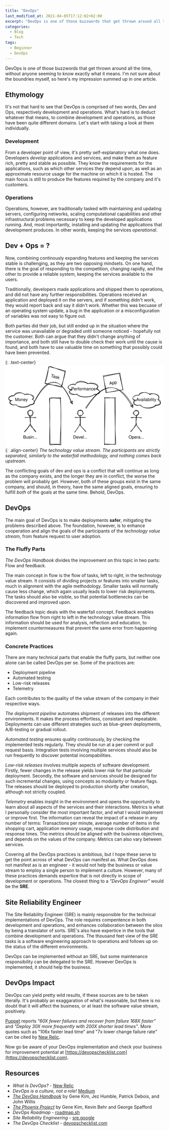 ```yaml
---
title: "DevOps"
last_modified_at: 2021-04-05T17:12:02+02:00
excerpt: "DevOps is one of those buzzwords that get thrown around all the time, without anyone seeming to know exactly what it means"
categories:
  - Blog
  - Tech
tags:
  - Beginner
  - DevOps
---
```


DevOps is one of those buzzwords that get thrown around all the time, without anyone seeming to know exactly what it means.
I'm not sure about the boundries myself, so here's my impression summed up in one article.

## Ethymology

It's not that hard to see that DevOps is comprised of two words, Dev and Ops, respectively development and operations.
What's hard is to deduct whatever that means, to combine development and operations, as those have been quite different domains.
Let's start with taking a look at them individually.

### Development

From a developer point of view, it's pretty self-explanatory what one does.
Developers *develop* applications and services, and make them as feature rich, pretty and stable as possible.
They know the requirements for the applications, such as which other services they depend upon, as well as an approximate resource usage for the machine on which it is hosted.
The main focus is still to produce the features required by the company and it's customers.

### Operations

Operations, however, are traditionally tasked with maintaining and updating servers, configuring networks, scaling computational capabilities and other infrastructural problems necessary to keep the developed applications running.
And, most importantly, installing and updating the applications that development produces.
In other words, keeping the services *operational*.


## Dev + Ops = ?

Now, combining continously expanding features and keeping the services stable is challenging, as they are two opposing mindsets.
On one hand, there is the goal of responding to the competition, changing rapidly, and the other to provide a reliable system, keeping the services available to the users.

Traditionally, developers made applications and shipped them to operations, and did not have any further responsibilities.
Operations received an application and deployed it on the servers, and if something didn't work, they would report back and say it didn't work.
Whether this was becuase of an operating system update, a bug in the application or a misconfiguration of variables was not easy to figure out.

Both parties did their job, but still ended up in the situation where the service was unavailable or degraded until someone noticed - hopefully not the customer.
Both can argue that they didn't change anything of importance, and both still have to double check their work until the cause is found, and both have to use valuable time on something that possibly could have been prevented.

{: .text-center}
![Figure](/assets/posts/devops/silos.svg){: .align-center}
*The technology value stream. The participants are strictly separated, similarly to the waterfall methodology, and nothing comes back upstream.*

The conflicting goals of dev and ops is a conflict that will continue as long as the company exists, and the longer they are in conflict, the worse the problem will probably get.
However, both of these groups exist in the same company, and should, in theory, have the same aligned goals, ensuring to fulfill *both* of the goals at the same time.
Behold, DevOps.


## DevOps

The main goal of DevOps is to make deployments **safer**, mitigating the problems described above.
The foundation, however, is to enhance cooperation and align the goals of the participants of the *technology value stream*, from feature request to user adoption.

### The Fluffy Parts

*The DevOps Handbook* divides the improvement on this topic in two parts: Flow and feedback.

The main concept in flow is the flow of tasks, left to right, in the technology value stream.
It consists of dividing projects or features into smaller tasks, much in alignment with the agile methodology.
Smaller tasks will normally cause less change, which again usually leads to lower risk deployments.
The tasks should also be visible, so that potential bottlenecks can be discovered and improved upon.

The feedback topic deals with the waterfall concept.
Feedback enables information flow from right to left in the technology value stream.
This information should be used for analysis, reflection and education, to implement countermeasures that prevent the same error from happening again.

### Concrete Practices

There are many technical parts that enable the fluffy parts, but neither one alone can be called DevOps per se.
Some of the practices are:

- Deployment pipeline
- Automated testing
- Low-risk releases
- Telemetry

Each contributes to the quality of the value stream of the company in their respective ways.

*The deployment pipeline* automates shipment of releases into the different environments.
It makes the process effortless, consistant and repeatable.
Deployments can use different strategies such as blue-green deployments, A/B-testing or gradual rollout.

*Automated testing* ensures quality continuously, by checking the implemented tests regularly.
They should be run at a per commit or pull request basis.
Integration tests involving multiple services should also be run frequently to discover potential incompabilities.

*Low-risk releases* involves multiple aspects of software development.
Firstly, fewer changes in the release yields lower risk for that particular deployment.
Secondly, the software and services should be designed for such incremental changes, using concepts as modularity or feature flags.
The releases should be deployed to production shortly after creation, although not strictly coupled.

*Telemetry* enables insight in the environment and opens the opportunity to learn about all aspects of the services and their interactions.
Metrics is what I personally consider the most important factor, and what I would implement or improve first.
The information can reveal the impact of a release in any number of terms:
Transactions per minute, average number of items in the shopping cart, application memory usage, response code distribution and response times.
The metrics should be aligned with the business objectives, and depends on the values of the company.
Metrics can also vary between services.

Covering all the DevOps practices is ambitious, but I hope these serve to get the point across of what DevOps can manifest as.
What DevOps does not manifest as is an engineer - it would not help the business or value stream to employ a single person to implement a culture.
However, many of these practices demands expertice that is not directly in scope of development or operations.
The closest thing to a *"DevOps Engineer"* would be the **SRE**.


## Site Reliability Engineer

The Site Reliability Engineer (SRE) is mainly responsible for the technical implementations of DevOps.
The role requires compentence in both development and operations, and enhances collaboration between the silos by being a translator of sorts.
SRE's also have expertice in the tools that combine development and operations.
The thousand feet view of the SRE tasks is a software engineering approach to operations and follows up on the status of the different environments.

DevOps can be implemented without an SRE, but some maintenance responsibility can be delegated to the SRE.
However DevOps is implemented, it should help the business.


## DevOps Impact

DevOps can yield pretty wild results, if these sources are to be taken literally.
It's probably an exaggaration of what's reasonable, but there is no doubt that it will affect the business, or at least the software value stream, positively.

[Puppet](https://puppet.com/resources/report/2015-state-devops-report/) reports *"60X fewer failures and recover from failure 168X faster"* and *"Deploy 30X more frequently with 200X shorter lead times"*.
More quotes such as "106x faster lead time" and "7x lower change failure rate" can be cited by [New Relic](https://newrelic.com/devops/benefits-of-devops).

Now go be aware of your DevOps implementation and check your business for improvement potential at [https://devopschecklist.com](https://devopschecklist.com).


## Resources

- *What Is DevOps?* - [New Relic](https://newrelic.com/devops/what-is-devops)
- *DevOps is a culture, not a role!* [Medium](https://neonrocket.medium.com/devops-is-a-culture-not-a-role-be1bed149b0)
- [*The DevOps Handbook*](https://itrevolution.com/the-devops-handbook/) by Gene Kim, Jez Humble, Patrick Debois, and John Willis
- [*The Phoenix Project*](https://itrevolution.com/the-phoenix-project/) by Gene Kim, Kevin Behr and George Spafford
- *DevOps Roadmap* - [roadmap.sh](https://roadmap.sh/devops)
- *Site Reliability Engineering* - [sre.google](https://sre.google/workbook/how-sre-relates/)
- *The DevOps Checklist* - [devopschecklist.com](https://devopschecklist.com)

<!-- 
- Flow (task workflow)
  - Deployment pipeline
  - Automated testing
  - Low-risk releases
    - Blue-green, A/B
    - Monolith/services/microservices
    - Feature flags
- Feedback loops
  - telemetry
    - business
    - application
    - infrastructure
    - clients
    - deployment

## Outline
**Software development Life Cycle**
- Analysis
  - Dev
    - Features
  - Ops
    - Delivery
- Problem description
  - Conflicting goals
    - Waterfall product
  - Not knowing what's happening
  - Not knowing why
  - Uncertainty
- Design
  - Align goals
  - Collaboration
- Implementation
  - Soft solutions
    - Enable collaboration (demanded by dev and ops, facilitated by management)
    - Demand to fix/automate issues immediately
    - Use post-mortems to learn
    - Faster feedback loops
  - Technical solutions
    - CI/CD
    - Smaller, non-breaking changes
    - Telemetry
- Test
  - Economical impact
  - Psychological impact
- Conclusion
  - Collaboration
  - Holistic view
-->
